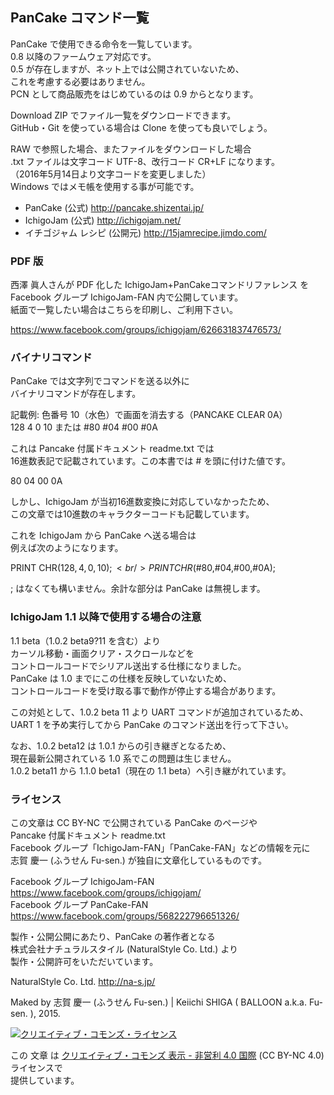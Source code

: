 ## PanCake コマンド一覧

PanCake で使用できる命令を一覧しています。<br />
0.8 以降のファームウェア対応です。<br />
0.5 が存在しますが、ネット上では公開されていないため、<br />
これを考慮する必要はありません。<br />
PCN として商品販売をはじめているのは 0.9 からとなります。

Download ZIP でファイル一覧をダウンロードできます。<br />
GitHub・Git を使っている場合は Clone を使っても良いでしょう。

RAW で参照した場合、またファイルをダウンロードした場合<br />
.txt ファイルは文字コード UTF-8、改行コード CR+LF になります。<br />
（2016年5月14日より文字コードを変更しました）<br />
Windows ではメモ帳を使用する事が可能です。

* PanCake (公式) http://pancake.shizentai.jp/
* IchigoJam (公式) http://ichigojam.net/
* イチゴジャム レシピ (公開元) http://15jamrecipe.jimdo.com/



### PDF 版

西澤 眞人さんが PDF 化した IchigoJam+PanCakeコマンドリファレンス を<br />
Facebook グループ IchigoJam-FAN 内で公開しています。<br />
紙面で一覧したい場合はこちらを印刷し、ご利用下さい。

https://www.facebook.com/groups/ichigojam/626631837476573/



### バイナリコマンド

PanCake では文字列でコマンドを送る以外に<br />
バイナリコマンドが存在します。

記載例: 色番号 10（水色）で画面を消去する（PANCAKE CLEAR 0A）<br />
128 4 0 10 または #80 #04 #00 #0A

これは Pancake 付属ドキュメント readme.txt では<br />
16進数表記で記載されています。この本書では # を頭に付けた値です。

80 04 00 0A

しかし、IchigoJam が当初16進数変換に対応していなかったため、<br />
この文章では10進数のキャラクターコードも記載しています。

これを IchigoJam から PanCake へ送る場合は<br />
例えば次のようになります。

PRINT CHR$(128,4,0,10);<br />
PRINT CHR$(#80,#04,#00,#0A);

; はなくても構いません。余計な部分は PanCake は無視します。



### IchigoJam 1.1 以降で使用する場合の注意

1.1 beta（1.0.2 beta9?11 を含む）より<br />
カーソル移動・画面クリア・スクロールなどを<br />
コントロールコードでシリアル送出する仕様になりました。<br />
PanCake は 1.0 までにこの仕様を反映していないため、<br />
コントロールコードを受け取る事で動作が停止する場合があります。

この対処として、1.0.2 beta 11 より UART コマンドが追加されているため、<br />
UART 1 を予め実行してから PanCake のコマンド送出を行って下さい。

なお、1.0.2 beta12 は 1.0.1 からの引き継ぎとなるため、<br />
現在最新公開されている 1.0 系でこの問題は生じません。<br />
1.0.2 beta11 から 1.1.0 beta1（現在の 1.1 beta）へ引き継がれています。


### ライセンス

この文章は CC BY-NC で公開されている PanCake のページや<br />
Pancake 付属ドキュメント readme.txt<br />
Facebook グループ「IchigoJam-FAN」「PanCake-FAN」などの情報を元に<br />
志賀 慶一 (ふうせん Fu-sen.) が独自に文章化しているものです。

Facebook グループ IchigoJam-FAN<br />
https://www.facebook.com/groups/ichigojam/<br />
Facebook グループ PanCake-FAN<br />
https://www.facebook.com/groups/568222796651326/<br />

製作・公開公開にあたり、PanCake の著作者となる<br />
株式会社ナチュラルスタイル (NaturalStyle Co. Ltd.) より<br />
製作・公開許可をいただいています。

NaturalStyle Co. Ltd. http://na-s.jp/

Maked by 志賀 慶一 (ふうせん Fu-sen.) | Keiichi SHIGA ( BALLOON a.k.a. Fu-sen. ), 2015.

<a rel="license" href="http://creativecommons.org/licenses/by-nc/4.0/"><img alt="クリエイティブ・コモンズ・ライセンス" style="border-width:0" src="https://i.creativecommons.org/l/by-nc/4.0/80x15.png" /></a>

この 文章 は <a rel="license" href="http://creativecommons.org/licenses/by-nc/4.0/">クリエイティブ・コモンズ 表示 - 非営利 4.0 国際</a> (CC BY-NC 4.0) ライセンスで<br />
提供しています。
